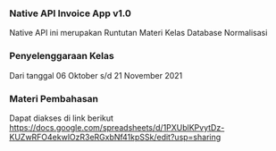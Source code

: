 ### Native API Invoice App v1.0
Native API ini merupakan Runtutan Materi Kelas Database Normalisasi

### Penyelenggaraan Kelas
Dari tanggal 06 Oktober s/d 21 November 2021

### Materi Pembahasan
Dapat diakses di link berikut https://docs.google.com/spreadsheets/d/1PXUblKPvytDz-KUZwRFO4ekwlOzR3eRGxbNf41kpSSk/edit?usp=sharing